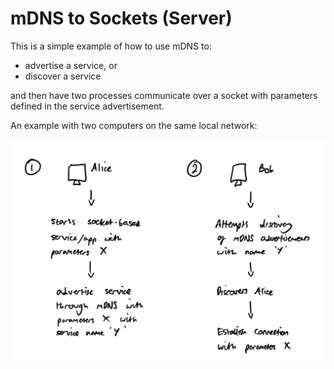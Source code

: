 # mDNS to Sockets (Server)

This is a simple example of how to use mDNS to:
* advertise a service, or
* discover a service

and then have two processes communicate over a socket with
parameters defined in the service advertisement.

An example with two computers on the same local network:

![Diagram of two computers on the same local network establishing connection after successful mDNS advertisement/discovery](readme/mDNS_Socket_LAN_demo.png)
